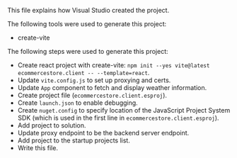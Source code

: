 This file explains how Visual Studio created the project.

The following tools were used to generate this project:
- create-vite

The following steps were used to generate this project:
- Create react project with create-vite: `npm init --yes vite@latest ecommercestore.client -- --template=react`.
- Update `vite.config.js` to set up proxying and certs.
- Update `App` component to fetch and display weather information.
- Create project file (`ecommercestore.client.esproj`).
- Create `launch.json` to enable debugging.
- Create `nuget.config` to specify location of the JavaScript Project System SDK (which is used in the first line in `ecommercestore.client.esproj`).
- Add project to solution.
- Update proxy endpoint to be the backend server endpoint.
- Add project to the startup projects list.
- Write this file.
